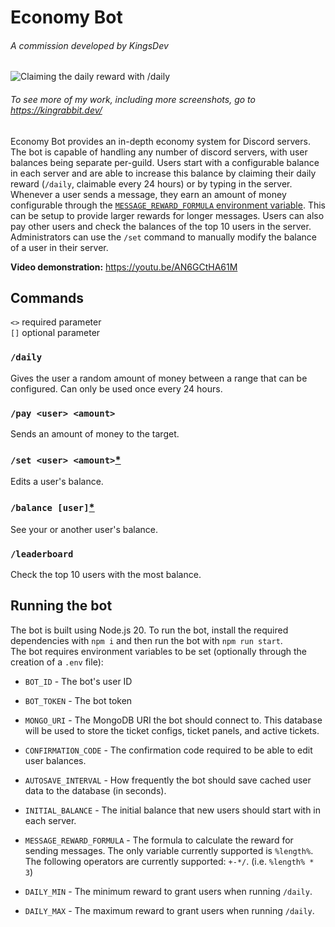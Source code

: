 # Economy Bot
###### A commission developed by KingsDev

![Claiming the daily reward with /daily](https://github.com/user-attachments/assets/ceb97592-e58c-448d-a2ec-0ba3d45b000c)
###### To see more of my work, including more screenshots, go to https://kingrabbit.dev/

Economy Bot provides an in-depth economy system for Discord servers.  The bot is capable of handling any number of discord servers, with user balances being separate per-guild.  Users start with a configurable balance in each server and are able to increase this balance by claiming their daily reward (`/daily`, claimable every 24 hours) or by typing in the server.  Whenever a user sends a message, they earn an amount of money configurable through the [`MESSAGE_REWARD_FORMULA` environment variable](#running-the-bot).  This can be setup to provide larger rewards for longer messages.  Users can also pay other users and check the balances of the top 10 users in the server.  Administrators can use the `/set` command to manually modify the balance of a user in their server.

**Video demonstration:** https://youtu.be/AN6GCtHA61M

## Commands
`<>` required parameter  
`[]` optional parameter

### `/daily`
Gives the user a random amount of money between a range that can be configured.  Can only be used once every 24 hours.

### `/pay <user> <amount>`
Sends an amount of money to the target.

### `/set <user> <amount>`[*](## "Requires 'Manage Server' permissions, additional overrides can be set in Server Settings")
Edits a user's balance.

### `/balance [user]`[*](## "Specifying a user other than yourself requires the 'Manage Server' permission.")
See your or another user's balance.

### `/leaderboard`
Check the top 10 users with the most balance.

## Running the bot
The bot is built using Node.js 20.  To run the bot, install the required dependencies with `npm i` and then run the bot with `npm run start`.  
The bot requires environment variables to be set (optionally through the creation of a `.env` file):
- `BOT_ID` - The bot's user ID
- `BOT_TOKEN` - The bot token
- `MONGO_URI` - The MongoDB URI the bot should connect to.  This database will be used to store the ticket configs, ticket panels, and active tickets.

- `CONFIRMATION_CODE` - The confirmation code required to be able to edit user balances.
- `AUTOSAVE_INTERVAL` - How frequently the bot should save cached user data to the database (in seconds).

- `INITIAL_BALANCE` - The initial balance that new users should start with in each server.
- `MESSAGE_REWARD_FORMULA` - The formula to calculate the reward for sending messages.  The only variable currently supported is `%length%`.  The following operators are currently supported: `+-*/`.  (i.e. `%length% * 3`)
- `DAILY_MIN` - The minimum reward to grant users when running `/daily`.
- `DAILY_MAX` - The maximum reward to grant users when running `/daily`.
